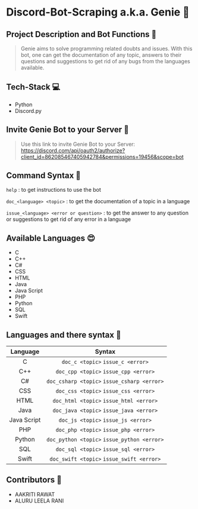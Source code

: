 # Discord-Bot-Scraping a.k.a. Genie 🧞

## Project Description and Bot Functions :tada:
>Genie aims to solve programming related doubts and issues. With this bot, one can get the documentation of any topic, answers to their questions and suggestions to get rid of any bugs from the languages available.

## Tech-Stack 💻

- Python
- Discord.py

## Invite Genie Bot to your Server 🚀
>Use this link to invite Genie Bot to your Server:                                   
https://discord.com/api/oauth2/authorize?client_id=862085467405942784&permissions=19456&scope=bot

## Command Syntax 👀

`help`  : to get instructions to use the bot

`doc_<language> <topic>`  : to get the documentation of a topic in a language 

`issue_<language> <error or question>`  : to get the answer to any question or suggestions to get rid of any error in a language

  
## Available Languages 😍
- C
- C++
- C#
- CSS
- HTML
- Java
- Java Script
- PHP
- Python 
- SQL
- Swift 

## Languages and there syntax :book:
| Language  | Syntax |
| :---: | :---: |
| C  | `doc_c <topic>`  `issue_c <error>` |
| C++  | `doc_cpp <topic>`  `issue_cpp <error>` |
| C#  | `doc_csharp <topic>`  `issue_csharp <error>` |
| CSS  | `doc_css <topic>`  `issue_css <error>`  |
| HTML  | `doc_html <topic>`  `issue_html <error>`  |
| Java  | `doc_java <topic>`  `issue_java <error>`  |
| Java Script  | `doc_js <topic>` `issue_js <error>`  |
| PHP  | `doc_php <topic>`  `issue_php <error>`  |
| Python  | `doc_python <topic>`  `issue_python <error>`  |
| SQL  | `doc_sql <topic>`  `issue_sql <error>`  |
| Swift  | `doc_swift <topic>`  `issue_swift <error>`  |

## Contributors 🤝

- AAKRITI RAWAT               
- ALURU LEELA RANI


